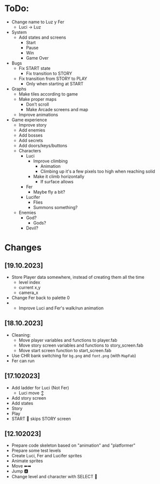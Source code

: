 # ToDo:
- Change name to Luz y Fer
  - Luci -> Luz
- System
  - Add states and screens
    - Start
    - Pause
    - Win
    - Game Over
- Bugs
  - Fix START state
    - Fix transition to STORY
  - Fix transition from STORY to PLAY
    - Only when starting at START
- Graphs
  - Make tiles according to game
  - Make proper maps
    - Don't scroll
    - Make Arcade screens and map
  - Improve animations
- Game experience
  - Improve story
  - Add enemies
  - Add bosses
  - Add secrets
  - Add doors/keys/buttons
  - Characters
    - Luci
      - Improve climbing
        - Animation
        - Climbing up it's a few pixels too high when reaching solid
      - Make it climb horizontally
        - If surface allows
    - Fer
      - Maybe fly a bit?
    - Lucifer
      - Flies
      - Summons something?
  - Enemies
    - God?
      - Gods?
    - Devil?

# Changes

## [19.10.2023]
- Store Player data somewhere, instead of creating them all the time
  - level index
  - current x,y
  - camera_x
- Change Fer back to palette 0
- - Improve Luci and Fer's walk/run animation

## [18.10.2023]
- Cleaning:
  - Move player variables and functions to player.fab
  - Move story screen variables and functions to story_screen.fab
  - Move start screen function to start_screen.fab
- Use CHR bank switching for `bg.png` and `font.png` (with `MapFab`)
- Fer can run

## [17.102023]
- Add ladder for Luci (Not Fer)
  - Luci move ↕
- Add story screen
 - Add states
  - Story
  - Play
- START 🔘 skips STORY screen

## [12.102023]
- Prepare code skeleton based on "animation" and "platformer"
- Prepare some test levels
- Create Luci, Fer and Lucifer sprites
- Animate sprites
- Move ⬅➡
- Jump 🅰
- Change level and character with SELECT 🔘
